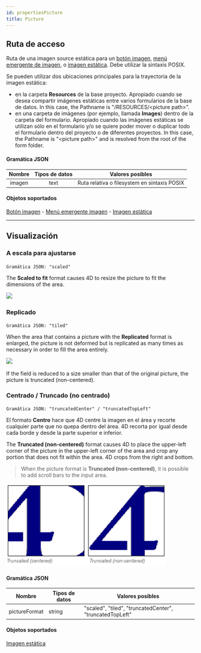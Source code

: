 ```yaml
---
id: propertiesPicture
title: Picture
---
```



## Ruta de acceso

Ruta de una imagen source estática para un [botón imagen](pictureButton_overview.md), [menú emergente de imagen](picturePopupMenu_overview.md), o [imagen estática](staticPicture.md). Debe utilizar la sintaxis POSIX.

Se pueden utilizar dos ubicaciones principales para la trayectoria de la imagen estática:

- en la carpeta **Resources** de la base proyecto. Apropiado cuando se desea compartir imágenes estáticas entre varios formularios de la base de datos. In this case, the Pathname is "/RESOURCES/\<picture path\>".
- en una carpeta de imágenes (por ejemplo, llamada **Images**) dentro de la carpeta del formulario. Apropiado cuando las imágenes estáticas se utilizan sólo en el formulario y/o se quiere poder mover o duplicar todo el formulario dentro del proyecto o de diferentes proyectos. In this case, the Pathname is "\<picture path\>" and is resolved from the root of the form folder.

#### Gramática JSON

| Nombre | Tipos de datos | Valores posibles                             |
|:------:|:--------------:| -------------------------------------------- |
| imagen |      text      | Ruta relativa o filesystem en sintaxis POSIX |

#### Objetos soportados

[Botón imagen](pictureButton_overview.md) - [Menú emergente imagen](picturePopupMenu_overview.md) - [Imagen estática](staticPicture.md)

---

## Visualización

### A escala para ajustarse

`Gramática JSON: "scaled"`

The **Scaled to fit** format causes 4D to resize the picture to fit the dimensions of the area.

![](../assets/en/FormObjects/property_pictureFormat_ScaledToFit.png)

### Replicado

`Gramática JSON: "tiled"`

When the area that contains a picture with the **Replicated** format is enlarged, the picture is not deformed but is replicated as many times as necessary in order to fill the area entirely.

![](../assets/en/FormObjects/property_pictureFormat_Replicated.png)

If the field is reduced to a size smaller than that of the original picture, the picture is truncated (non-centered).

### Centrado / Truncado (no centrado)

`Gramática JSON: "truncatedCenter" / "truncatedTopLeft"`

El formato **Centro** hace que 4D centre la imagen en el área y recorte cualquier parte que no quepa dentro del área. 4D recorta por igual desde cada borde y desde la parte superior e inferior.

The **Truncated (non-centered)** format causes 4D to place the upper-left corner of the picture in the upper-left corner of the area and crop any portion that does not fit within the area. 4D crops from the right and bottom.
> When the picture format is **Truncated (non-centered)**, it is possible to add scroll bars to the input area.

![](../assets/en/FormObjects/property_pictureFormat_Truncated.png)

#### Gramática JSON

| Nombre        | Tipos de datos | Valores posibles                                         |
| ------------- | -------------- | -------------------------------------------------------- |
| pictureFormat | string         | "scaled", "tiled", "truncatedCenter", "truncatedTopLeft" |

#### Objetos soportados

[Imagen estática](staticPicture.md)
